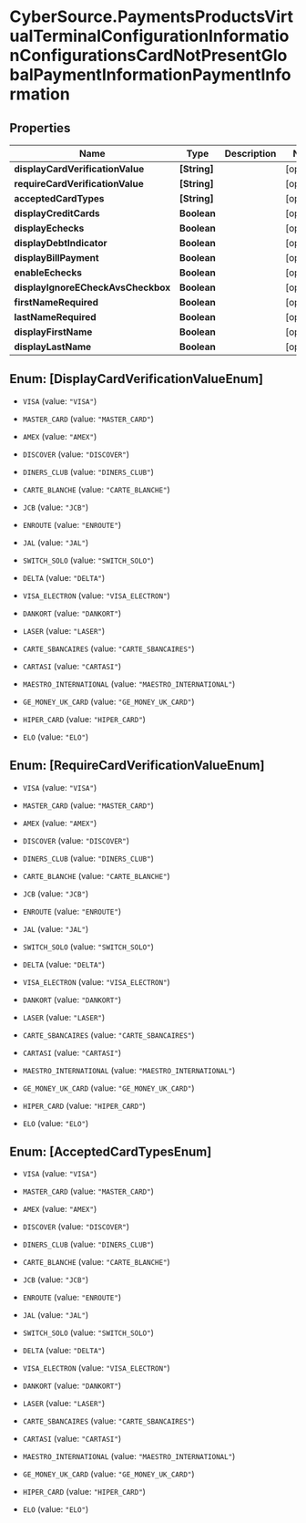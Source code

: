 # CyberSource.PaymentsProductsVirtualTerminalConfigurationInformationConfigurationsCardNotPresentGlobalPaymentInformationPaymentInformation

## Properties
Name | Type | Description | Notes
------------ | ------------- | ------------- | -------------
**displayCardVerificationValue** | **[String]** |  | [optional] 
**requireCardVerificationValue** | **[String]** |  | [optional] 
**acceptedCardTypes** | **[String]** |  | [optional] 
**displayCreditCards** | **Boolean** |  | [optional] 
**displayEchecks** | **Boolean** |  | [optional] 
**displayDebtIndicator** | **Boolean** |  | [optional] 
**displayBillPayment** | **Boolean** |  | [optional] 
**enableEchecks** | **Boolean** |  | [optional] 
**displayIgnoreECheckAvsCheckbox** | **Boolean** |  | [optional] 
**firstNameRequired** | **Boolean** |  | [optional] 
**lastNameRequired** | **Boolean** |  | [optional] 
**displayFirstName** | **Boolean** |  | [optional] 
**displayLastName** | **Boolean** |  | [optional] 


<a name="[DisplayCardVerificationValueEnum]"></a>
## Enum: [DisplayCardVerificationValueEnum]


* `VISA` (value: `"VISA"`)

* `MASTER_CARD` (value: `"MASTER_CARD"`)

* `AMEX` (value: `"AMEX"`)

* `DISCOVER` (value: `"DISCOVER"`)

* `DINERS_CLUB` (value: `"DINERS_CLUB"`)

* `CARTE_BLANCHE` (value: `"CARTE_BLANCHE"`)

* `JCB` (value: `"JCB"`)

* `ENROUTE` (value: `"ENROUTE"`)

* `JAL` (value: `"JAL"`)

* `SWITCH_SOLO` (value: `"SWITCH_SOLO"`)

* `DELTA` (value: `"DELTA"`)

* `VISA_ELECTRON` (value: `"VISA_ELECTRON"`)

* `DANKORT` (value: `"DANKORT"`)

* `LASER` (value: `"LASER"`)

* `CARTE_SBANCAIRES` (value: `"CARTE_SBANCAIRES"`)

* `CARTASI` (value: `"CARTASI"`)

* `MAESTRO_INTERNATIONAL` (value: `"MAESTRO_INTERNATIONAL"`)

* `GE_MONEY_UK_CARD` (value: `"GE_MONEY_UK_CARD"`)

* `HIPER_CARD` (value: `"HIPER_CARD"`)

* `ELO` (value: `"ELO"`)




<a name="[RequireCardVerificationValueEnum]"></a>
## Enum: [RequireCardVerificationValueEnum]


* `VISA` (value: `"VISA"`)

* `MASTER_CARD` (value: `"MASTER_CARD"`)

* `AMEX` (value: `"AMEX"`)

* `DISCOVER` (value: `"DISCOVER"`)

* `DINERS_CLUB` (value: `"DINERS_CLUB"`)

* `CARTE_BLANCHE` (value: `"CARTE_BLANCHE"`)

* `JCB` (value: `"JCB"`)

* `ENROUTE` (value: `"ENROUTE"`)

* `JAL` (value: `"JAL"`)

* `SWITCH_SOLO` (value: `"SWITCH_SOLO"`)

* `DELTA` (value: `"DELTA"`)

* `VISA_ELECTRON` (value: `"VISA_ELECTRON"`)

* `DANKORT` (value: `"DANKORT"`)

* `LASER` (value: `"LASER"`)

* `CARTE_SBANCAIRES` (value: `"CARTE_SBANCAIRES"`)

* `CARTASI` (value: `"CARTASI"`)

* `MAESTRO_INTERNATIONAL` (value: `"MAESTRO_INTERNATIONAL"`)

* `GE_MONEY_UK_CARD` (value: `"GE_MONEY_UK_CARD"`)

* `HIPER_CARD` (value: `"HIPER_CARD"`)

* `ELO` (value: `"ELO"`)




<a name="[AcceptedCardTypesEnum]"></a>
## Enum: [AcceptedCardTypesEnum]


* `VISA` (value: `"VISA"`)

* `MASTER_CARD` (value: `"MASTER_CARD"`)

* `AMEX` (value: `"AMEX"`)

* `DISCOVER` (value: `"DISCOVER"`)

* `DINERS_CLUB` (value: `"DINERS_CLUB"`)

* `CARTE_BLANCHE` (value: `"CARTE_BLANCHE"`)

* `JCB` (value: `"JCB"`)

* `ENROUTE` (value: `"ENROUTE"`)

* `JAL` (value: `"JAL"`)

* `SWITCH_SOLO` (value: `"SWITCH_SOLO"`)

* `DELTA` (value: `"DELTA"`)

* `VISA_ELECTRON` (value: `"VISA_ELECTRON"`)

* `DANKORT` (value: `"DANKORT"`)

* `LASER` (value: `"LASER"`)

* `CARTE_SBANCAIRES` (value: `"CARTE_SBANCAIRES"`)

* `CARTASI` (value: `"CARTASI"`)

* `MAESTRO_INTERNATIONAL` (value: `"MAESTRO_INTERNATIONAL"`)

* `GE_MONEY_UK_CARD` (value: `"GE_MONEY_UK_CARD"`)

* `HIPER_CARD` (value: `"HIPER_CARD"`)

* `ELO` (value: `"ELO"`)




